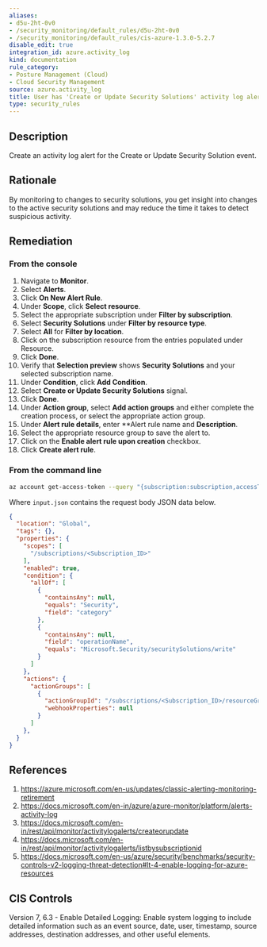 ```yaml
---
aliases:
- d5u-2ht-0v0
- /security_monitoring/default_rules/d5u-2ht-0v0
- /security_monitoring/default_rules/cis-azure-1.3.0-5.2.7
disable_edit: true
integration_id: azure.activity_log
kind: documentation
rule_category:
- Posture Management (Cloud)
- Cloud Security Management
source: azure.activity_log
title: User has 'Create or Update Security Solutions' activity log alert configured
type: security_rules
---
```


## Description

Create an activity log alert for the Create or Update Security Solution event.

## Rationale

By monitoring to changes to security solutions, you get insight into changes to the active security solutions and may reduce the time it takes to detect suspicious activity.

## Remediation

### From the console

1. Navigate to **Monitor**. 
2. Select **Alerts**.
3. Click **On New Alert Rule**.
4. Under **Scope**, click **Select resource**. 
5. Select the appropriate subscription under **Filter by subscription**. 
6. Select **Security Solutions** under **Filter by resource type**. 
7. Select **All** for **Filter by location**. 
8. Click on the subscription resource from the entries populated under Resource. 
9. Click **Done**. 
10. Verify that **Selection preview** shows **Security Solutions** and your selected subscription name.
11. Under **Condition**, click **Add Condition**. 
12. Select **Create or Update Security Solutions** signal. 
13. Click **Done**. 
14. Under **Action group**, select **Add action groups** and either complete the creation process, or select the appropriate action group. 
15. Under **Alert rule details**, enter **Alert rule name and **Description**. 
16. Select the appropriate resource group to save the alert to. 
17. Click on the **Enable alert rule upon creation** checkbox. 
18. Click **Create alert rule**. 


### From the command line

```bash
az account get-access-token --query "{subscription:subscription,accessToken:accessToken}" --out tsv | xargs -L1 bash -c 'curl -X PUT -H "AuthorizationBearer $1" -H "Content-Typeapplication/json" https://management.azure.com/subscriptions/$0/resourceGroups/<Resource_Group_To Create_Alert_In>/providers/microsoft.insights/activityLogAlerts/<Unique_Alert_Name>?api-version=2017-04-01 -d@"input.json"'
```

Where `input.json` contains the request body JSON data below. 

```json
{
  "location": "Global",
  "tags": {},
  "properties": {
    "scopes": [
      "/subscriptions/<Subscription_ID>"
    ],
    "enabled": true,
    "condition": {
      "allOf": [
        {
          "containsAny": null,
          "equals": "Security",
          "field": "category"
        },
        {
          "containsAny": null,
          "field": "operationName",
          "equals": "Microsoft.Security/securitySolutions/write"
        }
      ]
    },
    "actions": {
      "actionGroups": [
        {
          "actionGroupId": "/subscriptions/<Subscription_ID>/resourceGroups/<Resource_Group_For_Alert_Gr oup>/providers/microsoft.insights/actionGroups/<Alert_Group>",
          "webhookProperties": null
        }
      ]
    },
  }
}
```

## References

1. https://azure.microsoft.com/en-us/updates/classic-alerting-monitoring-retirement 
2. https://docs.microsoft.com/en-in/azure/azure-monitor/platform/alerts-activity-log 
3. https://docs.microsoft.com/en-in/rest/api/monitor/activitylogalerts/createorupdate 
4. https://docs.microsoft.com/en-in/rest/api/monitor/activitylogalerts/listbysubscriptionid 
5. https://docs.microsoft.com/en-us/azure/security/benchmarks/security-controls-v2-logging-threat-detection#lt-4-enable-logging-for-azure-resources

## CIS Controls

Version 7, 6.3 - Enable Detailed Logging: Enable system logging to include detailed information such as an event source, date, user, timestamp, source addresses, destination addresses, and other useful elements.
